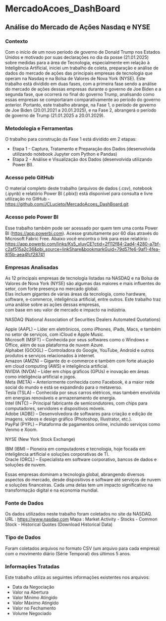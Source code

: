 # MercadoAcoes_DashBoard

## Análise do Mercado de Ações Nasdaq e NYSE

### Contexto  
Com o início de um novo período de governo de Donald Trump nos Estados Unidos e motivado por suas 
declarações no dia da posse (21.01.2025) sobre medidas para a área de Tecnologia, especialmente em 
relação à Inteligência Artificial, iniciei um trabalho de coleta, preparação e análise de dados do 
mercado de ações das principais empresas de tecnologia que operam na Nasdaq e na Bolsa de Valores 
de Nova York (NYSE).
Este trabalho está dividido em duas fases, com a primeira fase sendo a análise do mercado de ações 
dessas empresas durante o governo de Joe Biden e a segunda fase, que ocorrerá no final do governo 
Trump, analisando como essas empresas se comportaram comparativamente ao período do governo anterior.
Portanto, este trabalho abrange, na Fase 1, o período de governo de Joe Biden (20.01.2021 a 20.01.2025), 
e na Fase 2, abrangerá o período de governo de Trump (21.01.2025 a 20.01.2029).

### Metodologia e Ferramentas  
O trabalho para construção da  Fase 1 está dividido em 2 etapas:
- Etapa 1 - Captura, Tratamento e Preparação dos Dados (desenvolvida utilizando notebook Jupyter com Python e Pandas)
- Etapa 2 - Análise e Visualização dos Dados (desenvolvida utilizando Power BI).

### Acesso pelo GitHub  
O material completo deste trabalho (arquivos de dados (.csv), notebook (.ipynb) e relatório Power BI (.pbix)) está disponível 
para consulta e livre utilização no GitHub - https://github.com/JCLucieto/MercadoAcoes_DashBoard.git

### Acesso pelo Power BI  
Esse trabalho também pode ser acessado por quem tem uma conta Power BI (https://app.powerbi.com).
Acesse gratuitamente por 60 dias através do Microsoft Fabric Free.
Abaixo você encontra o link para esse relatório :
https://app.powerbi.com/links/Ks5_xIuvCE?ctid=2f112f84-2ad4-4280-a7bf-c2af515a2c36&pbi_source=linkShare&bookmarkGuid=79d57fe6-9af1-4fea-815b-aea4fcf28741

### Empresas Analisadas  
As 12 principais empresas de tecnologia listadas na NASDAQ e na Bolsa de Valores de Nova York (NYSE) são algumas das maiores e mais influentes do setor, com forte presença no mercado global.  
Elas incluem gigantes de várias áreas da tecnologia, como hardware, software, e-commerce, inteligência artificial, entre outros. Este trabalho traz uma análise sobre as ações dessas empresas,  
com base em seu valor de mercado e impacto na indústria.  

NASDAQ (National Association of Securities Dealers Automated Quotations)  

Apple (AAPL) – Líder em eletrônicos, como iPhones, iPads, Macs, e também no setor de serviços, com iCloud e Apple Music.  
Microsoft (MSFT) – Conhecida por seus softwares como o Windows e Office, além de sua plataforma de nuvem Azure.  
Alphabet (GOOGL) – Controladora do Google, YouTube, Android e outros produtos e serviços relacionados à internet.  
Amazon (AMZN) – Gigante do e-commerce e também com forte atuação em cloud computing (AWS) e inteligência artificial.  
NVIDIA (NVDA) – Líder em chips gráficos (GPUs) e inovação em áreas como inteligência artificial e jogos.  
Meta (META) – Anteriormente conhecida como Facebook, é a maior rede social do mundo e está se expandindo para o metaverso.  
Tesla (TSLA) – Conhecida por seus carros elétricos, mas também envolvida em energias renováveis e armazenamento de energia.  
Intel (INTC) – Principal fabricante de semicondutores, com chips para computadores, servidores e dispositivos móveis.  
Adobe (ADBE) – Desenvolvedora de softwares para criação e edição de imagens, vídeos e design gráfico (Photoshop, Illustrator, etc.).  
PayPal (PYPL) – Plataforma de pagamentos online, incluindo serviços como Venmo e Xoom.  

NYSE (New York Stock Exchange)  

IBM (IBM) – Pioneira em computadores e tecnologia, hoje focada em inteligência artificial e soluções corporativas de TI.  
Oracle (ORCL) – Especialista em software corporativo, bancos de dados e soluções de nuvem.   

Essas empresas dominam a tecnologia global, abrangendo diversos aspectos do mercado, desde dispositivos e software até serviços 
de nuvem e soluções financeiras. Cada uma delas tem um impacto significativo na transformação digital e na economia mundial.

### Fonte de Dados  
Os dados utilizados neste trabalho foram coletados no site da NASDAQ.
URL   : https://www.nasdaq.com
Mapa : Market Activity - Stocks - Common Stock - Historical Quotes (Download Historical Data)

### Tipo de Dados  
Foram coletados arquivos no formato CSV (um arquivo para cada empresa) com o movimento diário (Série Temporal) dos últimos 5 anos.

### Informações Tratadas  
Este trabalho utiliza as seguintes informações existentes nos arquivos:
- Data da Negociação
- Valor na Abertura
- Valor Mínimo Atingido
- Valor Máximo Atingido
- Valor no Fechamento
- Volume Negociado
